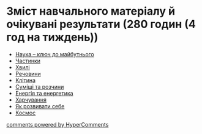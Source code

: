 <div id="hypercomments_widget" class="js-hypercomments-widget invisible"></div>

# Зміст навчального матеріалу й очікувані результати (280 годин (4 год на тиждень))

<ul type="disc">
    <li><a href="1/nauka.md">Наука – ключ до майбутнього</a></li>
    <li><a href="1/chastynky.md">Частинки</a></li>
    <li><a href="1/hvyli.md">Хвилі</a></li>
    <li><a href="1/rechovyny.md">Речовини</a></li>
    <li><a href="1/klityna.md">Клітина</a></li>
    <li><a href="1/sumishi_i_rechovyny.md">Суміші та розчини</a></li>
    <li><a href="1/energiya_ta_energetyka.md">Енергія та енергетика</a></li>
    <li><a href="1/harchyvannya.md">Харчування</a></li>
    <li><a href="1/yak_rozvyvaty_sebe.md">Як розвивати себе</a></li>
    <li><a href="1/kosmos.md">Космос</a></li>
</ul>

<div class="js-hypercomments-container">
<a href="http://hypercomments.com" class="hc-link" title="comments widget">comments powered by HyperComments</a>
</div>